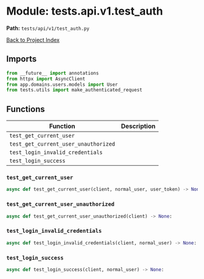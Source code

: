 # Module: tests.api.v1.test_auth

**Path:** `tests/api/v1/test_auth.py`

[Back to Project Index](../../../../index.md)

## Imports
```python
from __future__ import annotations
from httpx import AsyncClient
from app.domains.users.models import User
from tests.utils import make_authenticated_request
```

## Functions

| Function | Description |
| --- | --- |
| `test_get_current_user` |  |
| `test_get_current_user_unauthorized` |  |
| `test_login_invalid_credentials` |  |
| `test_login_success` |  |

### `test_get_current_user`
```python
async def test_get_current_user(client, normal_user, user_token) -> None:
```

### `test_get_current_user_unauthorized`
```python
async def test_get_current_user_unauthorized(client) -> None:
```

### `test_login_invalid_credentials`
```python
async def test_login_invalid_credentials(client, normal_user) -> None:
```

### `test_login_success`
```python
async def test_login_success(client, normal_user) -> None:
```

